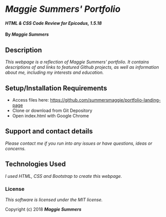 # _Maggie Summers' Portfolio_

#### _HTML & CSS Code Review for Epicodus, 1.5.18_

#### By _Maggie Summers_

## Description

_This webpage is a reflection of Maggie Summers' portfolio. It contains descriptions of and links to featured Github projects, as well as information about me, including my interests and education._

## Setup/Installation Requirements

* Access files here: https://github.com/summersmaggie/portfolio-landing-page
* Clone or download from Git Depository
* Open index.html with Google Chrome

## Support and contact details

_Please contact me if you run into any issues or have questions, ideas or concerns._

## Technologies Used

_I used HTML, CSS and Bootstrap to create this webpage._

### License

*This software is licensed under the MIT license.*

Copyright (c) 2018 **_Maggie Summers_**
